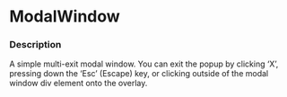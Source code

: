 # ModalWindow

### Description

A simple multi-exit modal window. You can exit the popup by clicking ‘X’, pressing down the ‘Esc’ (Escape) key, or clicking outside of the modal window div element onto the overlay.
